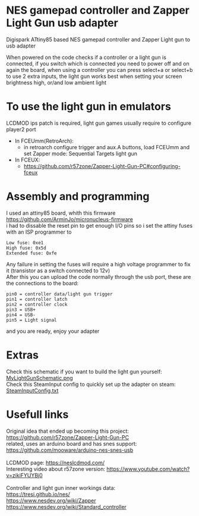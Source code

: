 # NES gamepad controller and Zapper Light Gun usb adapter
Digispark ATtiny85 based NES gamepad controller and Zapper Light gun to usb adapter

When powered on the code checks if a controller or a light gun is connected, if you switch which is connected you need to power off and on again the board, when using a controller you can press select+a or select+b to use 2 extra inputs, the light gun works best when setting your screen brightness high, or/and low ambient light<br>

# To use the light gun in emulators
LCDMOD ips patch is required, light gun games usually require to configure player2 port<br>
* In FCEUmm(RetroArch):<br>
  - in retroarch configure trigger and aux.A buttons, load FCEUmm and set Zapper mode: Sequential Targets light gun<br>
* In FCEUX:<br>
  - https://github.com/r57zone/Zapper-Light-Gun-PC#configuring-fceux<br>

# Assembly and programming
I used an attiny85 board, whith this firmware https://github.com/ArminJo/micronucleus-firmware<br>
i had to dissable the reset pin to get enough I/O pins so i set the attiny fuses with an ISP programmer to<br>
```
Low fuse: 0xe1
High fuse: 0x5d
Extended fuse: 0xfe
```
Any failure in setting the fuses will require a high voltage programmer to fix it (transistor as a switch connected to 12v)<br>
After this you can upload the code normally through the usb port, these are the connections to the board:<br>
```
pin0 = controller data/light gun trigger
pin1 = controller latch
pin2 = controller clock
pin3 = USB+
pin4 = USB-
pin5 = Light signal
```
and you are ready, enjoy your adapter<br>

# Extras
Check this schematic if you want to build the light gun yourself:<br>
<a href=MyLightGunSchematic.png>MyLightGunSchematic.png</a><br>
Check this SteamInput config to quickly set up the adapter on steam:<br>
<a href=SteamInputConfig.txt>SteamInputConfig.txt</a><br>

# Usefull links
Original idea that ended up becoming this project: https://github.com/r57zone/Zapper-Light-Gun-PC<br>
related, uses an arduino board and has snes support: https://github.com/mooware/arduino-nes-snes-usb<br>
<br>
LCDMOD page: https://neslcdmod.com/<br>
Interesting video about r57zone version: https://www.youtube.com/watch?v=zikiFYUYBj0<br>
<br>
Controller and light gun inner workings data:<br>
https://tresi.github.io/nes/<br>
https://www.nesdev.org/wiki/Zapper<br>
https://www.nesdev.org/wiki/Standard_controller<br>
